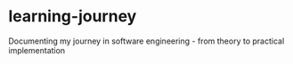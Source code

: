 # learning-journey
Documenting my journey in software engineering - from theory to practical implementation
